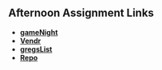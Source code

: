 ## Afternoon Assignment Links

* **[gameNight](https://github.com/AJVancattenburch/gameNight)**
* **[Vendr](https://github.com/AJVancattenburch/vendr)**
* **[gregsList](https://github.com/AJVancattenburch/lateSpring23_gregslistMVC)**
* **[Repo](https://github.com/AJVancattenburch/<ASSIGNMENT_REPO>)**

